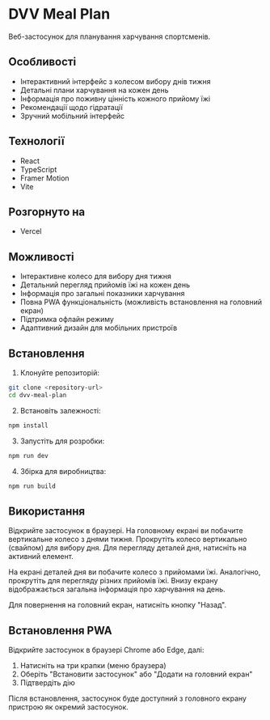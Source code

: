# DVV Meal Plan

Веб-застосунок для планування харчування спортсменів. 

## Особливості
- Інтерактивний інтерфейс з колесом вибору днів тижня
- Детальні плани харчування на кожен день
- Інформація про поживну цінність кожного прийому їжі
- Рекомендації щодо гідратації
- Зручний мобільний інтерфейс

## Технології
- React
- TypeScript
- Framer Motion
- Vite

## Розгорнуто на
- Vercel

## Можливості

- Інтерактивне колесо для вибору дня тижня
- Детальний перегляд прийомів їжі на кожен день
- Інформація про загальні показники харчування
- Повна PWA функціональність (можливість встановлення на головний екран)
- Підтримка офлайн режиму
- Адаптивний дизайн для мобільних пристроїв

## Встановлення

1. Клонуйте репозиторій:
```bash
git clone <repository-url>
cd dvv-meal-plan
```

2. Встановіть залежності:
```bash
npm install
```

3. Запустіть для розробки:
```bash
npm run dev
```

4. Збірка для виробництва:
```bash
npm run build
```

## Використання

Відкрийте застосунок в браузері. На головному екрані ви побачите вертикальне колесо з днями тижня.
Прокрутіть колесо вертикально (свайпом) для вибору дня. Для перегляду деталей дня, натисніть на активний елемент.

На екрані деталей дня ви побачите колесо з прийомами їжі. Аналогічно, прокрутіть для перегляду різних прийомів їжі.
Внизу екрану відображається загальна інформація про харчування на день.

Для повернення на головний екран, натисніть кнопку "Назад".

## Встановлення PWA

Відкрийте застосунок в браузері Chrome або Edge, далі:

1. Натисніть на три крапки (меню браузера)
2. Оберіть "Встановити застосунок" або "Додати на головний екран"
3. Підтвердіть дію

Після встановлення, застосунок буде доступний з головного екрану пристрою як окремий застосунок.
